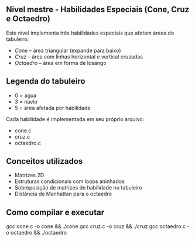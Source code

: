 ## Nivel mestre - Habilidades Especiais (Cone, Cruz e Octaedro)

Este nível implementa três habilidades especiais que afetam áreas do tabuleiro:
- *Cone* – área triangular (expande para baixo)
- *Cruz* – área com linhas horizontal e vertical cruzadas
- *Octaedro* – área em forma de losango

## Legenda do tabuleiro
- 0 = água
- 3 = navio
- 5 = área afetada por habilidade

Cada habilidade é implementada em seu próprio arquivo:
- cone.c
- cruz.c
- octaedro.c

## Conceitos utilizados
- Matrizes 2D
- Estruturas condicionais com loops aninhados
- Sobreposição de matrizes de habilidade no tabuleiro
- Distância de Manhattan para o octaedro

## Como compilar e executar

gcc cone.c -o cone && ./cone
gcc cruz.c -o cruz && ./cruz
gcc octaedro.c -o octaedro && ./octaedro